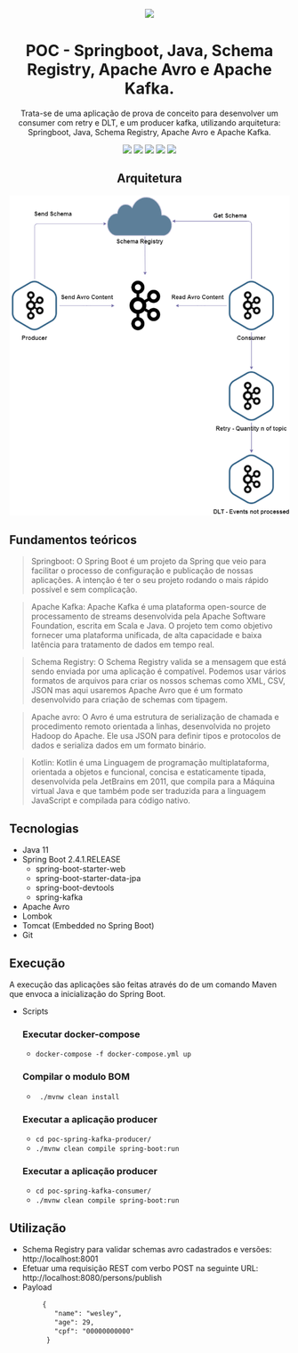 <div align="center">

![](https://img.shields.io/badge/Status-Em%20Desenvolvimento-orange)
</div>

<div align="center">

# POC - Springboot, Java, Schema Registry, Apache Avro e Apache Kafka.
Trata-se de uma aplicação de prova de conceito para desenvolver um consumer com retry e DLT, e um producer kafka, utilizando arquitetura: Springboot, Java, Schema Registry, Apache Avro e Apache Kafka.

![](https://img.shields.io/badge/Autor-Wesley%20Oliveira%20Santos-brightgreen)
![](https://img.shields.io/badge/Language-Java-brightgreen)
![](https://img.shields.io/badge/Framework-Springboot-brightgreen)
![](https://img.shields.io/badge/Framework-Apache%20Avro-brightgreen)
![](https://img.shields.io/badge/Message%20Broker-Apache%20Kafka-brightgreen)

</div> 

<div align="center">

## Arquitetura
![Arquitetura](images/poc.png "Arquitetura")

</div>

## Fundamentos teóricos

> Springboot: O Spring Boot é um projeto da Spring que veio para facilitar o processo de configuração e publicação de nossas aplicações. A intenção é ter o seu projeto rodando o mais rápido possível e sem complicação.

> Apache Kafka: Apache Kafka é uma plataforma open-source de processamento de streams desenvolvida pela Apache Software Foundation, escrita em Scala e Java. O projeto tem como objetivo fornecer uma plataforma unificada, de alta capacidade e baixa latência para tratamento de dados em tempo real.

> Schema Registry: O Schema Registry valida se a mensagem que está sendo enviada por uma aplicação é compatível. Podemos usar vários formatos de arquivos para criar os nossos schemas como XML, CSV, JSON mas aqui usaremos Apache Avro que é um formato desenvolvido para criação de schemas com tipagem.

> Apache avro: O Avro é uma estrutura de serialização de chamada e procedimento remoto orientada a linhas, desenvolvida no projeto Hadoop do Apache. Ele usa JSON para definir tipos e protocolos de dados e serializa dados em um formato binário.

> Kotlin: Kotlin é uma Linguagem de programação multiplataforma, orientada a objetos e funcional, concisa e estaticamente tipada, desenvolvida pela JetBrains em 2011, que compila para a Máquina virtual Java e que também pode ser traduzida para a linguagem JavaScript e compilada para código nativo.

## Tecnologias
- Java 11
- Spring Boot 2.4.1.RELEASE
  - spring-boot-starter-web
  - spring-boot-starter-data-jpa
  - spring-boot-devtools
  - spring-kafka
- Apache Avro
- Lombok
- Tomcat (Embedded no Spring Boot)
- Git

## Execução

A execução das aplicações são feitas através do de um comando Maven que envoca a inicialização do Spring Boot.

- Scripts
  ### Executar docker-compose
  - ```docker-compose -f docker-compose.yml up```
  ### Compilar o modulo BOM
  - ``` ./mvnw clean install```
  ### Executar a aplicação producer
  -  ```cd poc-spring-kafka-producer/ ```
  -  ```./mvnw clean compile spring-boot:run```
  ### Executar a aplicação producer
  -  ```cd poc-spring-kafka-consumer/ ```
  -  ```./mvnw clean compile spring-boot:run```

## Utilização
- Schema Registry para validar schemas avro cadastrados e versões: http://localhost:8001
- Efetuar uma requisição REST com verbo POST na seguinte URL: http://localhost:8080/persons/publish
- Payload
    ``` 
         {
            "name": "wesley",
            "age": 29,
            "cpf": "00000000000"     
          }
    
